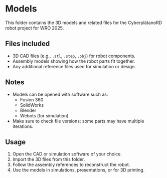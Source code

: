 # Models

This folder contains the 3D models and related files for the CyberplátanoRD robot project for WRO 2025.

## Files included

- 3D CAD files (e.g., `.stl`, `.step`, `.obj`) for robot components.
- Assembly models showing how the robot parts fit together.
- Any additional reference files used for simulation or design.

## Notes

- Models can be opened with software such as:
  - Fusion 360
  - SolidWorks
  - Blender
  - Webots (for simulation)
- Make sure to check file versions; some parts may have multiple iterations.

## Usage

1. Open the CAD or simulation software of your choice.
2. Import the 3D files from this folder.
3. Follow the assembly references to reconstruct the robot.
4. Use the models in simulations, presentations, or for 3D printing.
